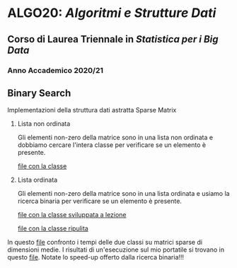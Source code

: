 # ALGO20: *Algoritmi e Strutture Dati* #
## Corso di Laurea Triennale in *Statistica per i Big Data* ##
### Anno Accademico 2020/21 ###


## Binary Search ##
Implementazioni della struttura dati astratta Sparse Matrix

1. Lista non ordinata

    Gli elementi non-zero della matrice sono in una lista non ordinata e 
    dobbiamo cercare l'intera classe per verificare se un elemento è presente.

    [file con la classe](sparseMatrix.py)

2. Lista ordinata

    Gli elementi non-zero della matrice sono in una lista ordinata e 
    usiamo la ricerca binaria per verificare se un elemento è presente.
    

    [file con la classe sviluppata a lezione](sparseMatrixLezione.py)

    [file con la classe ripulita](sparseMatrixBS.py)


In questo [file](driver.py) confronto i tempi delle due classi su matrici sparse
di dimensioni medie. I risultati di un'esecuzione sul mio portatile si trovano
in questo [file](result.txt). Notate lo speed-up offerto dalla ricerca binaria!!!

